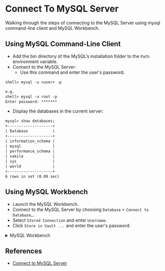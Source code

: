 # Connect To MySQL Server
Walking through the steps of connecting to the MySQL Server using mysql command-line client and MySQL Workbench.

## Using MySQL Command-Line Client
- Add the bin directory of the MySQL’s installation folder to the `Path` environment variable.
- Connect to the MySQL Server:
    - Use this command and enter the user's password.
```shell
shell> mysql -u <user> -p
```
```shell
e.g.
shell> mysql -u root -p
Enter password: *******
```
- Display the databases in the current server:
```shell
mysql> show databases;
+--------------------+
| Database           |
+--------------------+
| information_schema |
| mysql              |
| performance_schema |
| sakila             |
| sys                |
| world              |
+--------------------+
6 rows in set (0.09 sec)
```

## Using MySQL Workbench
- Launch the MySQL Workbench.
- Connect to the MySQL Server by choosing `Database` > `Connect to Database…`.
- Select `Stored Connection` and enter `Username`.
- Click `Store in Vault ...` and enter the user's password.
<details>
  <summary>MySQL Workbench</summary>

  ![](../../assets/images/mysql_workbench.png "MySQL Workbench")
</details>

## References
- [Connect to MySQL Server](https://www.mysqltutorial.org/getting-started-with-mysql/connect-to-mysql-server)
